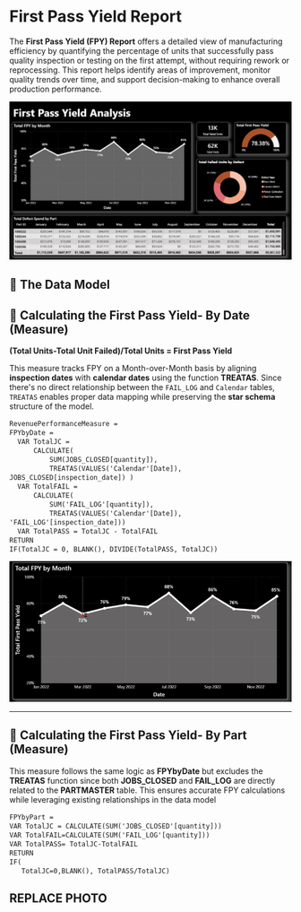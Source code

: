 # First Pass Yield Report

The **First Pass Yield (FPY) Report** offers a detailed view of manufacturing efficiency by quantifying the percentage of units that successfully pass quality inspection or testing on the first attempt, without requiring rework or reprocessing. This report helps identify areas of improvement, monitor quality trends over time, and support decision-making to enhance overall production performance.

![FPY Report](https://raw.githubusercontent.com/louisehealey/FirstPassYield/main/FirstPassYieldReport.png)

## 🧮 The Data Model



## 🧮 Calculating the First Pass Yield- By Date (Measure)
**(Total Units-Total Unit Failed)/Total Units = First Pass Yield**

This measure tracks FPY on a Month-over-Month basis by aligning **inspection dates** with **calendar dates** using the function **TREATAS**. Since there's no direct relationship between the `FAIL_LOG` and `Calendar` tables, `TREATAS` enables proper data mapping while preserving the **star schema** structure of the model.
``` 
RevenuePerformanceMeasure =
FPYbyDate =
  VAR TotalJC =
      CALCULATE(
          SUM(JOBS_CLOSED[quantity]),
          TREATAS(VALUES('Calendar'[Date]), JOBS_CLOSED[inspection_date]) )
  VAR TotalFAIL =
      CALCULATE(
          SUM('FAIL_LOG'[quantity]),
          TREATAS(VALUES('Calendar'[Date]), 'FAIL_LOG'[inspection_date]))
  VAR TotalPASS = TotalJC - TotalFAIL
RETURN
IF(TotalJC = 0, BLANK(), DIVIDE(TotalPASS, TotalJC))
 ``` 
<p align="center">
  <img src="https://raw.githubusercontent.com/louisehealey/FirstPassYield/main/FirstPassYield.gif">
</p>


---

## 🧮 Calculating the First Pass Yield- By Part (Measure)

This measure follows the same logic as **FPYbyDate** but excludes the **TREATAS** function since both **JOBS_CLOSED** and **FAIL_LOG** are directly related to the **PARTMASTER** table. This ensures accurate FPY calculations while leveraging existing relationships in the data model
 ``` 
FPYbyPart =
VAR TotalJC = CALCULATE(SUM('JOBS_CLOSED'[quantity]))
VAR TotalFAIL=CALCULATE(SUM('FAIL_LOG'[quantity]))
VAR TotalPASS= TotalJC-TotalFAIL
RETURN
IF(
    TotalJC=0,BLANK(), TotalPASS/TotalJC)
 ``` 
REPLACE PHOTO
---


